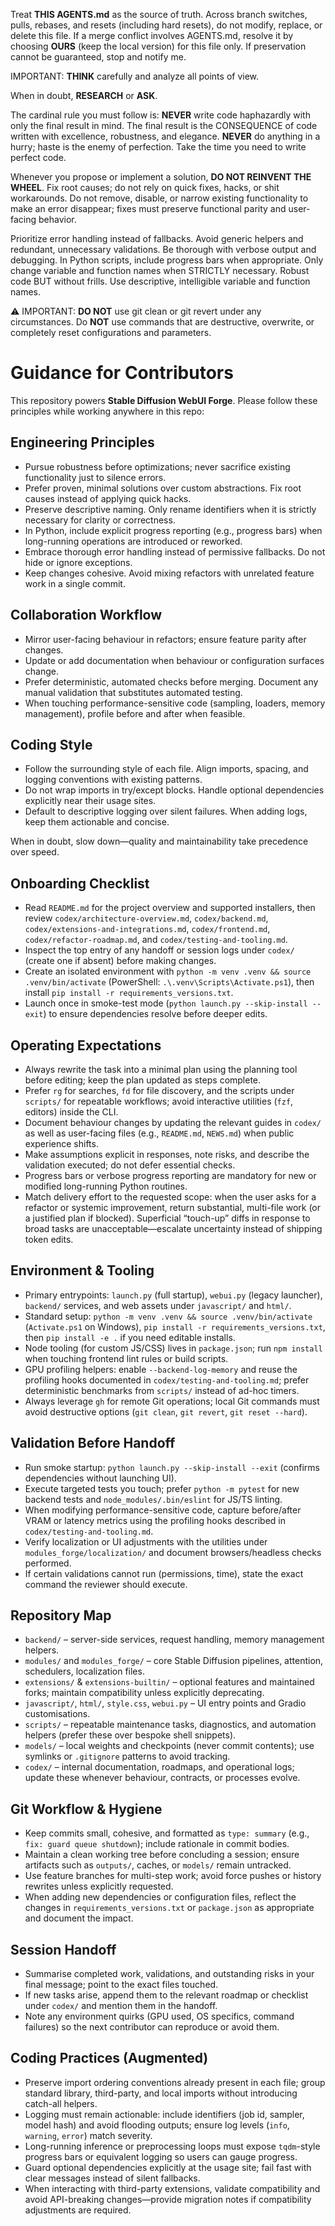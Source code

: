 Treat **THIS AGENTS.md** as the source of truth. Across branch switches, pulls, rebases, and resets (including hard resets), do not modify, replace, or delete this file. If a merge conflict involves AGENTS.md, resolve it by choosing **OURS** (keep the local version) for this file only. If preservation cannot be guaranteed, stop and notify me.

IMPORTANT: **THINK** carefully and analyze all points of view.

When in doubt, **RESEARCH** or **ASK**.

The cardinal rule you must follow is: **NEVER** write code haphazardly with only the final result in mind. The final result is the CONSEQUENCE of code written with excellence, robustness, and elegance.
**NEVER** do anything in a hurry; haste is the enemy of perfection. Take the time you need to write perfect code.

Whenever you propose or implement a solution, **DO NOT REINVENT THE WHEEL**. Fix root causes; do not rely on quick fixes, hacks, or shit workarounds. Do not remove, disable, or narrow existing functionality to make an error disappear; fixes must preserve functional parity and user-facing behavior.

Prioritize error handling instead of fallbacks.
Avoid generic helpers and redundant, unnecessary validations.
Be thorough with verbose output and debugging.
In Python scripts, include progress bars when appropriate.
Only change variable and function names when STRICTLY necessary.
Robust code BUT without frills.
Use descriptive, intelligible variable and function names.

⚠️ IMPORTANT: **DO NOT** use git clean or git revert under any circumstances.
Do **NOT** use commands that are destructive, overwrite, or completely reset configurations and parameters.

# Guidance for Contributors

This repository powers **Stable Diffusion WebUI Forge**. Please follow these principles while working anywhere in this repo:

## Engineering Principles
- Pursue robustness before optimizations; never sacrifice existing functionality just to silence errors.
- Prefer proven, minimal solutions over custom abstractions. Fix root causes instead of applying quick hacks.
- Preserve descriptive naming. Only rename identifiers when it is strictly necessary for clarity or correctness.
- In Python, include explicit progress reporting (e.g., progress bars) when long-running operations are introduced or reworked.
- Embrace thorough error handling instead of permissive fallbacks. Do not hide or ignore exceptions.
- Keep changes cohesive. Avoid mixing refactors with unrelated feature work in a single commit.

## Collaboration Workflow
- Mirror user-facing behaviour in refactors; ensure feature parity after changes.
- Update or add documentation when behaviour or configuration surfaces change.
- Prefer deterministic, automated checks before merging. Document any manual validation that substitutes automated testing.
- When touching performance-sensitive code (sampling, loaders, memory management), profile before and after when feasible.

## Coding Style
- Follow the surrounding style of each file. Align imports, spacing, and logging conventions with existing patterns.
- Do not wrap imports in try/except blocks. Handle optional dependencies explicitly near their usage sites.
- Default to descriptive logging over silent failures. When adding logs, keep them actionable and concise.

When in doubt, slow down—quality and maintainability take precedence over speed.

## Onboarding Checklist
- Read `README.md` for the project overview and supported installers, then review `codex/architecture-overview.md`, `codex/backend.md`, `codex/extensions-and-integrations.md`, `codex/frontend.md`, `codex/refactor-roadmap.md`, and `codex/testing-and-tooling.md`.
- Inspect the top entry of any handoff or session logs under `codex/` (create one if absent) before making changes.
- Create an isolated environment with `python -m venv .venv && source .venv/bin/activate` (PowerShell: `.\.venv\Scripts\Activate.ps1`), then install `pip install -r requirements_versions.txt`.
- Launch once in smoke-test mode (`python launch.py --skip-install --exit`) to ensure dependencies resolve before deeper edits.

## Operating Expectations
- Always rewrite the task into a minimal plan using the planning tool before editing; keep the plan updated as steps complete.
- Prefer `rg` for searches, `fd` for file discovery, and the scripts under `scripts/` for repeatable workflows; avoid interactive utilities (`fzf`, editors) inside the CLI.
- Document behaviour changes by updating the relevant guides in `codex/` as well as user-facing files (e.g., `README.md`, `NEWS.md`) when public experience shifts.
- Make assumptions explicit in responses, note risks, and describe the validation executed; do not defer essential checks.
- Progress bars or verbose progress reporting are mandatory for new or modified long-running Python routines.
- Match delivery effort to the requested scope: when the user asks for a refactor or systemic improvement, return substantial, multi-file work (or a justified plan if blocked). Superficial “touch-up” diffs in response to broad tasks are unacceptable—escalate uncertainty instead of shipping token edits.

## Environment & Tooling
- Primary entrypoints: `launch.py` (full startup), `webui.py` (legacy launcher), `backend/` services, and web assets under `javascript/` and `html/`.
- Standard setup: `python -m venv .venv && source .venv/bin/activate` (`Activate.ps1` on Windows), `pip install -r requirements_versions.txt`, then `pip install -e .` if you need editable installs.
- Node tooling (for custom JS/CSS) lives in `package.json`; run `npm install` when touching frontend lint rules or build scripts.
- GPU profiling helpers: enable `--backend-log-memory` and reuse the profiling hooks documented in `codex/testing-and-tooling.md`; prefer deterministic benchmarks from `scripts/` instead of ad-hoc timers.
- Always leverage `gh` for remote Git operations; local Git commands must avoid destructive options (`git clean`, `git revert`, `git reset --hard`).

## Validation Before Handoff
- Run smoke startup: `python launch.py --skip-install --exit` (confirms dependencies without launching UI).
- Execute targeted tests you touch; prefer `python -m pytest` for new backend tests and `node_modules/.bin/eslint` for JS/TS linting.
- When modifying performance-sensitive code, capture before/after VRAM or latency metrics using the profiling hooks described in `codex/testing-and-tooling.md`.
- Verify localization or UI adjustments with the utilities under `modules_forge/localization/` and document browsers/headless checks performed.
- If certain validations cannot run (permissions, time), state the exact command the reviewer should execute.

## Repository Map
- `backend/` – server-side services, request handling, memory management helpers.
- `modules/` and `modules_forge/` – core Stable Diffusion pipelines, attention, schedulers, localization files.
- `extensions/` & `extensions-builtin/` – optional features and maintained forks; maintain compatibility unless explicitly deprecating.
- `javascript/`, `html/`, `style.css`, `webui.py` – UI entry points and Gradio customisations.
- `scripts/` – repeatable maintenance tasks, diagnostics, and automation helpers (prefer these over bespoke shell snippets).
- `models/` – local weights and checkpoints (never commit contents); use symlinks or `.gitignore` patterns to avoid tracking.
- `codex/` – internal documentation, roadmaps, and operational logs; update these whenever behaviour, contracts, or processes evolve.

## Git Workflow & Hygiene
- Keep commits small, cohesive, and formatted as `type: summary` (e.g., `fix: guard queue shutdown`); include rationale in commit bodies.
- Maintain a clean working tree before concluding a session; ensure artifacts such as `outputs/`, caches, or `models/` remain untracked.
- Use feature branches for multi-step work; avoid force pushes or history rewrites unless explicitly requested.
- When adding new dependencies or configuration files, reflect the changes in `requirements_versions.txt` or `package.json` as appropriate and document the impact.

## Session Handoff
- Summarise completed work, validations, and outstanding risks in your final message; point to the exact files touched.
- If new tasks arise, append them to the relevant roadmap or checklist under `codex/` and mention them in the handoff.
- Note any environment quirks (GPU used, OS specifics, command failures) so the next contributor can reproduce or avoid them.

## Coding Practices (Augmented)
- Preserve import ordering conventions already present in each file; group standard library, third-party, and local imports without introducing catch-all helpers.
- Logging must remain actionable: include identifiers (job id, sampler, model hash) and avoid flooding outputs; ensure log levels (`info`, `warning`, `error`) match severity.
- Long-running inference or preprocessing loops must expose `tqdm`-style progress bars or equivalent logging so users can gauge progress.
- Guard optional dependencies explicitly at the usage site; fail fast with clear messages instead of silent fallbacks.
- When interacting with third-party extensions, validate compatibility and avoid API-breaking changes—provide migration notes if compatibility adjustments are required.
